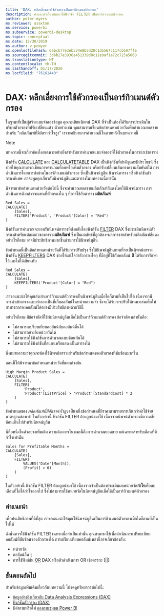 ```yaml
---
title: 'DAX: หลีกเลี่ยงการใช้ตัวกรองเป็นอาร์กิวเมนต์ตัวกรอง'
description: คำแนะนำเกี่ยวกับการใช้ฟังก์ชัน FILTER เป็นอาร์กิวเมนต์ตัวกรอง
author: peter-myers
ms.reviewer: asaxton
ms.service: powerbi
ms.subservice: powerbi-desktop
ms.topic: conceptual
ms.date: 12/30/2019
ms.author: v-pemyer
ms.openlocfilehash: 6abcb77e3eb534e8b5d20c1d5567c117cbb97ffe
ms.sourcegitcommit: 3d6b27e3936e451339d8c11e9af1a72c725a5668
ms.translationtype: HT
ms.contentlocale: th-TH
ms.lasthandoff: 01/17/2020
ms.locfileid: "76161443"
---
```

# <a name="dax-avoid-using-filter-as-a-filter-argument"></a>DAX: หลีกเลี่ยงการใช้ตัวกรองเป็นอาร์กิวเมนต์ตัวกรอง

ในฐานะที่เป็นผู้สร้างแบบจำลองข้อมูล คุณจะเขียนนิพจน์ DAX ที่จำเป็นต้องได้รับการประเมินในบริบทตัวกรองที่ปรับเปลี่ยนแล้ว ตัวอย่างเช่น คุณสามารถเขียนข้อกำหนดหน่วยวัดเพื่อคำนวณยอดขายสำหรับ "ผลิตภัณฑ์ที่มีอัตรากำไรสูง" เราจะอธิบายการคำนวณนี้ในภายหลังในบทความนี้

> [!NOTE]
> บทความนี้จะเกี่ยวข้องโดยเฉพาะอย่างยิ่งสำหรับการคำนวณแบบจำลองที่ใช้ตัวกรองในการนำเข้าตาราง

ฟังก์ชัน [CALCULATE](/dax/calculate-function-dax) และ [CALCULATETABLE](/dax/calculatetable-function-dax) DAX เป็นฟังก์ชันที่สำคัญและมีประโยชน์ ซึ่งช่วยให้คุณสามารถเขียนการคำนวณที่ลบหรือเพิ่มตัวกรอง หรือปรับเปลี่ยนเส้นทางความสัมพันธ์ได้ การดำเนินการโดยการส่งผ่านในอาร์กิวเมนต์ตัวกรอง ซึ่งเป็นนิพจน์บูลีน นิพจน์ตาราง หรือฟังก์ชันตัวกรองพิเศษ เราจะพูดคุยเกี่ยวกับนิพจน์บูลีนและตารางในบทความนี้เท่านั้น

พิจารณาข้อกำหนดหน่วยวัดต่อไปนี้ ซึ่งจะคำนวณยอดขายผลิตภัณฑ์สีแดงโดยใช้นิพจน์ตาราง การดำเนินการดังกล่าวจะแทนที่ตัวกรองใด ๆ ที่อาจใช้กับตาราง **ผลิตภัณฑ์**

```dax
Red Sales =
CALCULATE(
    [Sales],
    FILTER('Product', 'Product'[Color] = "Red")
)
```

ฟังก์ชันการคำนวณจะยอมรับนิพจน์ตารางที่ส่งกลับโดยฟังก์ชัน [FILTER](/dax/filter-function-dax) DAX ซึ่งประเมินนิพจน์ตัวกรองสำหรับแต่ละแถวของตาราง**ผลิตภัณฑ์** ซึ่งเป็นผลลัพธ์ที่ถูกต้อง–ผลการขายสำหรับผลิตภัณฑ์สีแดง อย่างไรก็ตาม อาจมีประสิทธิภาพมากขึ้นด้วยการใช้นิพจน์บูลีน

ข้อกำหนดนี้เป็นข้อกำหนดหน่วยวัดที่ได้รับการปรับปรุง ซึ่งใช้นิพจน์บูลีนแทนที่จะเป็นนิพจน์ตาราง ฟังก์ชัน [KEEPFILTERS](/dax/keepfilters-function-dax) DAX ช่วยให้แน่ใจว่าตัวกรองใดๆ ที่มีอยู่ที่ใช้กับคอลัมน์ **สี** ได้รับการรักษาไว้และไม่ได้เขียนทับ

```dax
Red Sales =
CALCULATE(
    [Sales],
    KEEPFILTERS('Product'[Color] = "Red")
)
```

เราขอแนะนำให้คุณส่งผ่านอาร์กิวเมนต์ตัวกรองเป็นนิพจน์บูลีนเมื่อใดก็ตามที่เป็นไปได้ เนื่องจากมีการนำเข้าตารางแบบจำลองเป็นที่เก็บคอลัมน์ในหน่วยความจำ ซึ่งจะได้รับการปรับให้เหมาะสมเพื่อให้สามารถกรองคอลัมน์ได้อย่างมีประสิทธิภาพด้วยวิธีนี้

อย่างไรก็ตาม มีข้อจำกัดที่ใช้กับนิพจน์บูลีนเมื่อใช้เป็นอาร์กิวเมนต์ตัวกรอง ข้อจำกัดเหล่านั้นคือ:

- ไม่สามารถเปรียบเทียบคอลัมน์กับคอลัมน์อื่นได้
- ไม่สามารถอ้างอิงหน่วยวัดได้
- ไม่สามารถใช้ฟังก์ชันการคำนวณแบบซ้อนกันได้
- ไม่สามารถใช้ฟังก์ชันที่สแกนหรือแสดงเป็นตารางได้

ซึ่งหมายความว่าคุณจะต้องใช้นิพจน์ตารางสำหรับข้อกำหนดของตัวกรองที่ซับซ้อนมากขึ้น

ตอนนี้ให้พิจารณาข้อกำหนดหน่วยวัดที่แตกต่างกัน

```dax
High Margin Product Sales =
CALCULATE(
    [Sales],
    FILTER(
        'Product',
        'Product'[ListPrice] > 'Product'[StandardCost] * 2
    )
)
```

ข้อกำหนดของ _ผลิตภัณฑ์ที่มีอัตรากำไรสูง_ เป็นหนึ่งข้อกำหนดที่มีราคาตามรายการเกินกว่าค่าใช้จ่ายมาตรฐานสองเท่า ในตัวอย่างนี้ ฟังก์ชัน FILTER ต้องถูกนำมาใช้ เนื่องจากนิพจน์ตัวกรองมีความซับซ้อนเกินไปสำหรับนิพจน์บูลีน

นี่คือหนึ่งในตัวอย่างเพิ่มเติม ความต้องการในขณะนี้คือการคำนวณยอดขาย แต่เฉพาะสำหรับเดือนที่มีกำไรเท่านั้น

```dax
Sales for Profitable Months =
CALCULATE(
    [Sales],
    FILTER(
        VALUES('Date'[Month]),
        [Profit] > 0)
    )
)
```

ในตัวอย่างนี้ ฟังก์ชัน FILTER ต้องถูกนำมาใช้ เนื่องจากจำเป็นต้องประเมินผลหน่วยวัด**กำไร**เพื่อลบเดือนที่ไม่ได้กำไรออกไป ซึ่งไม่สามารถใช้หน่วยวัดในนิพจน์บูลีนเมื่อใช้เป็นอาร์กิวเมนต์ตัวกรอง

## <a name="recommendations"></a>คำแนะนำ

เพื่อประสิทธิภาพที่ดีที่สุด เราขอแนะนำให้คุณใช้นิพจน์บูลีนเป็นอาร์กิวเมนต์ตัวกรองเมื่อใดก็ตามที่เป็นไปได้

ดังนั้นควรใช้ฟังก์ชัน FILTER เฉพาะเมื่อจำเป็นเท่านั้น คุณสามารถใช้เพื่อดำเนินการเปรียบเทียบคอลัมน์ที่ซับซ้อนของตัวกรองได้ การเปรียบเทียบคอลัมน์เหล่านี้อาจเกี่ยวข้องกับ:

- หน่วยวัด
- คอลัมน์อื่น ๆ
- การใช้ฟังก์ชัน [OR](/dax/or-function-dax) DAX หรือตัวดำเนินการ OR เชิงตรรกะ (||)

## <a name="next-steps"></a>ขั้นตอนถัดไป

สำหรับข้อมูลเพิ่มเติมเกี่ยวกับบทความนี้ โปรดดูทรัพยากรต่อไปนี้:

- [ข้อมูลอ้างอิงเกี่ยวกับ Data Analysis Expressions (DAX)](/dax/)
- [ฟังก์ชันตัวกรอง (DAX)](/dax/filter-function-dax)
- มีคำถามหรือไม่ [ลองถามชุมชน Power BI](https://community.powerbi.com/)
